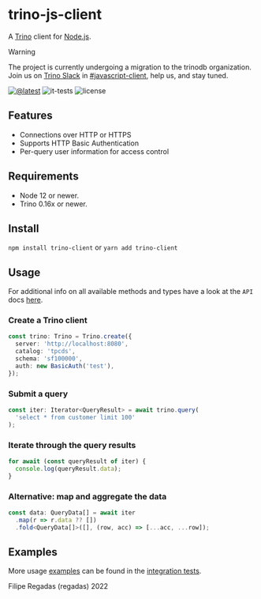 # trino-js-client

A [Trino](https://trino.io) client for [Node.js](https://nodejs.org/).

> [!WARNING]
> The project is currently undergoing a migration to the trinodb organization. 
> Join us on [Trino Slack](https://trino.io/slack) in 
> [#javascript-client](https://trinodb.slack.com/archives/C07F8VBS3K2), help us,
> and stay tuned.

[![@latest](https://img.shields.io/npm/v/trino-client.svg)](https://www.npmjs.com/package/trino-client)
![it-tests](https://github.com/regadas/trino-js-client/actions/workflows/it-tests.yml/badge.svg)
![license](https://img.shields.io/github/license/regadas/trino-js-client)

## Features

- Connections over HTTP or HTTPS
- Supports HTTP Basic Authentication
- Per-query user information for access control

## Requirements

- Node 12 or newer.
- Trino 0.16x or newer.

## Install

`npm install trino-client` or `yarn add trino-client`

## Usage

For additional info on all available methods and types have a look at the `API` docs [here](https://regadas.dev/trino-js-client).

### Create a Trino client

```typescript
const trino: Trino = Trino.create({
  server: 'http://localhost:8080',
  catalog: 'tpcds',
  schema: 'sf100000',
  auth: new BasicAuth('test'),
});
```

### Submit a query

```typescript
const iter: Iterator<QueryResult> = await trino.query(
  'select * from customer limit 100'
);
```

### Iterate through the query results

```typescript
for await (const queryResult of iter) {
  console.log(queryResult.data);
}
```

### Alternative: map and aggregate the data

```typescript
const data: QueryData[] = await iter
  .map(r => r.data ?? [])
  .fold<QueryData[]>([], (row, acc) => [...acc, ...row]);
```

## Examples

More usage [examples](https://github.com/regadas/trino-js-client/blob/main/tests/it/client.spec.ts) can be found in the [integration tests](https://github.com/regadas/trino-js-client/blob/main/tests/it/client.spec.ts).

Filipe Regadas (regadas) 2022
